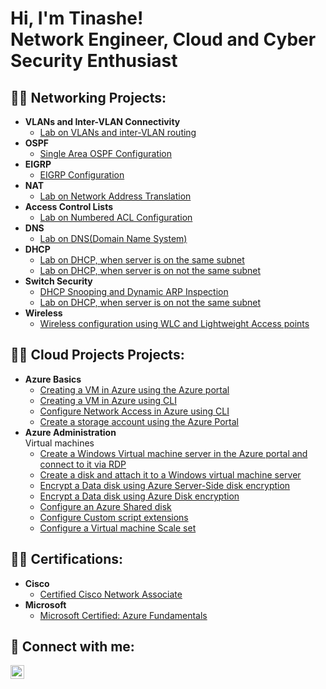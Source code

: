 <h1>Hi, I'm Tinashe! <br/>Network Engineer</a>, Cloud and</a> <a >Cyber Security Enthusiast</a></h1>

<h2>👨‍💻 Networking Projects:</h2>

- <b>VLANs and Inter-VLAN Connectivity </b>
  - [Lab on VLANs and inter-VLAN routing](https://github.com/tinasheeliashamandishe/Vlans-and-Inter-Vlan-Routing)
- <b>OSPF</b>
  - [Single Area OSPF Configuration](https://github.com/tinasheeliashamandishe/OSPF-Single-Area/tree/main)
- <b>EIGRP</b>
  - [EIGRP Configuration](https://github.com/tinasheeliashamandishe/eigrp)
- <b>NAT</b>
  - [Lab on Network Address Translation](https://github.com/tinasheeliashamandishe/NAT/tree/main)
- <b>Access Control Lists</b>
  - [Lab on Numbered ACL Configuration](https://github.com/tinasheeliashamandishe/acls)
- <b>DNS</b>
  - [Lab on DNS(Domain Name System)](https://github.com/tinasheeliashamandishe/dns)
- <b>DHCP</b>
  - [Lab on DHCP, when server is on the same subnet](https://github.com/tinasheeliashamandishe/dhcp-same-lan)
  - [Lab on DHCP, when server is on not the same subnet](https://github.com/tinasheeliashamandishe/dhcp-on-a-diffrent-server)
- <b>Switch Security</b>
  - [DHCP Snooping and Dynamic ARP Inspection](https://github.com/tinasheeliashamandishe/dhcp-same-lan)
  - [Lab on DHCP, when server is on not the same subnet](https://github.com/tinasheeliashamandishe/dhcp-on-a-diffrent-server)
- <b>Wireless</b>
  - [Wireless configuration using WLC and Lightweight Access points](https://github.com/tinasheeliashamandishe/Wireless-) <b><i></b></i>

 
<h2>👨‍💻 Cloud Projects Projects:</h2>

- <b>Azure Basics</b>
  - [Creating a VM in Azure using the Azure portal](https://github.com/tinasheeliashamandishe/Creating-VMs-in-Azure)
  - [Creating a VM in Azure using CLI](https://github.com/tinasheeliashamandishe/Create-a-VM-in-Azure-using-CLI)
  - [Configure Network Access in Azure using CLI](https://github.com/tinasheeliashamandishe/Azure-Network-Access-CLI)
  - [Create a storage account using the Azure Portal](https://github.com/tinasheeliashamandishe/storage_blob)
- <b>Azure Administration</b><br />
    Virtual machines</b>
  - [Create a Windows Virtual machine server in the Azure portal and connect to it via RDP](https://github.com/tinasheeliashamandishe/portalVM)
  - [Create a disk and attach it to a Windows virtual machine server](https://github.com/tinasheeliashamandishe/vmDatadisk)
  - [Encrypt a Data disk using Azure Server-Side disk encryption](https://github.com/tinasheeliashamandishe/serverSideDiskencryption/tree/main)
  - [Encrypt a Data disk using Azure Disk encryption](https://github.com/tinasheeliashamandishe/azureDiskencryption)
  - [Configure an Azure Shared disk](https://github.com/tinasheeliashamandishe/azureShareddisk)
  - [Configure Custom script extensions](https://github.com/tinasheeliashamandishe/customScriptextension)
  - [Configure a Virtual machine Scale set](https://github.com/tinasheeliashamandishe/scaleSets)
 
 
  
<h2> 👨‍💻 Certifications:</h2>

- <b>Cisco</b>
  - [Certified Cisco Network Associate](https://i.imgur.com/8nIJEKr.png)
- <b>Microsoft</b>
  - [Microsoft Certified: Azure Fundamentals](https://i.imgur.com/UU3M0JE.png)

<h2> 🤳 Connect with me:</h2>

[<img align="left" alt="JoshMadakor | LinkedIn" width="22px" src="https://cdn.jsdelivr.net/npm/simple-icons@v3/icons/linkedin.svg" />][linkedin]

[linkedin]: https://linkedin.com/in/tinashe-elias-hamandishe-6368a628a



